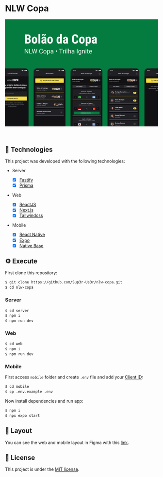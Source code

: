 # NLW Copa

![cover](./.github/cover.png)

<br />

## :rocket: Technologies

This project was developed with the following technologies:

- Server

  - [x] [Fastify](https://www.fastify.io)
  - [x] [Prisma](https://www.prisma.io)

- Web

  - [x] [ReactJS](https://reactjs.org)
  - [x] [Next.js](https://nextjs.org)
  - [x] [Tailwindcss](https://tailwindcss.com)

- Mobile

  - [x] [React Native](https://reactnative.dev)
  - [x] [Expo](https://expo.dev)
  - [x] [Native Base](https://nativebase.io)

## :gear: Execute

First clone this repository:

```bash
$ git clone https://github.com/Sup3r-Us3r/nlw-copa.git
$ cd nlw-copa
```

### Server

```bash
$ cd server
$ npm i
$ npm run dev
```

### Web

```bash
$ cd web
$ npm i
$ npm run dev
```

### Mobile

First access `mobile` folder and create `.env` file and add your [Client ID](https://docs.expo.dev/guides/authentication/#google):

```bash
$ cd mobile
$ cp .env.example .env
```

Now install dependencies and run app:

```bash
$ npm i
$ npx expo start
```

## :nail_care: Layout

You can see the web and mobile layout in Figma with this [link](https://www.figma.com/community/file/1169028343875283461).

## :memo: License

This project is under the [MIT license](./LICENSE).
